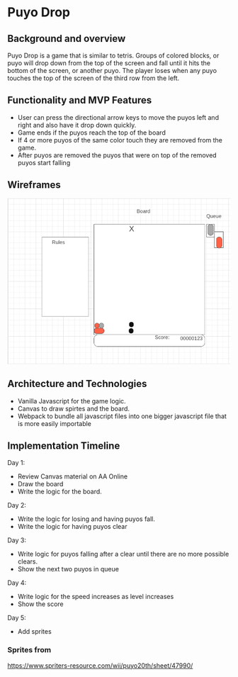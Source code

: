 # Puyo Drop

## Background and overview
Puyo Drop is a game that is similar to tetris. Groups of colored blocks, or puyo will drop down from the top of the screen and fall until it hits the bottom of the screen, or another puyo. The player loses when any puyo touches the top of the screen of the third row from the left.

## Functionality and MVP Features
- User can press the directional arrow keys to move the puyos left and right and also have it drop down quickly.
- Game ends if the puyos reach the top of the board
- If 4 or more puyos of the same color touch they are removed from the game.
- After puyos are removed the puyos that were on top of the removed puyos start falling

## Wireframes
![Puyo Drop Wireframe](README_Assets/puyo-drop-wireframe.png)

## Architecture and Technologies
- Vanilla Javascript for the game logic.
- Canvas to draw spirtes and the board.
- Webpack to bundle all javascript files into one bigger javascript file that is more easily importable

## Implementation Timeline
Day 1:  
- Review Canvas material on AA Online
- Draw the board
- Write the logic for the board.

Day 2:
- Write the logic for losing and having puyos fall.
- Write the logic for having puyos clear

Day 3:
- Write logic for puyos falling after a clear until there are no more possible clears.
- Show the next two puyos in queue

Day 4:
- Write logic for the speed increases as level increases
- Show the score

Day 5:
- Add sprites

### Sprites from 
https://www.spriters-resource.com/wii/puyo20th/sheet/47990/
